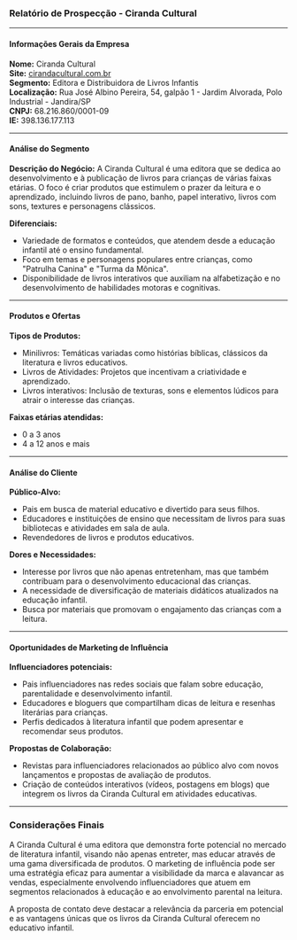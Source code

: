 ### Relatório de Prospecção - Ciranda Cultural

---

#### Informações Gerais da Empresa

**Nome:** Ciranda Cultural  
**Site:** [cirandacultural.com.br](http://www.cirandacultural.com.br)  
**Segmento:** Editora e Distribuidora de Livros Infantis  
**Localização:** Rua José Albino Pereira, 54, galpão 1 - Jardim Alvorada, Polo Industrial - Jandira/SP  
**CNPJ:** 68.216.860/0001-09  
**IE:** 398.136.177.113

---

#### Análise do Segmento

**Descrição do Negócio:**
A Ciranda Cultural é uma editora que se dedica ao desenvolvimento e à publicação de livros para crianças de várias faixas etárias. O foco é criar produtos que estimulem o prazer da leitura e o aprendizado, incluindo livros de pano, banho, papel interativo, livros com sons, textures e personagens clássicos. 

**Diferenciais:**
- Variedade de formatos e conteúdos, que atendem desde a educação infantil até o ensino fundamental.
- Foco em temas e personagens populares entre crianças, como "Patrulha Canina" e "Turma da Mônica".
- Disponibilidade de livros interativos que auxiliam na alfabetização e no desenvolvimento de habilidades motoras e cognitivas.

---

#### Produtos e Ofertas

**Tipos de Produtos:**
- Minilivros: Temáticas variadas como histórias bíblicas, clássicos da literatura e livros educativos.
- Livros de Atividades: Projetos que incentivam a criatividade e aprendizado.
- Livros interativos: Inclusão de texturas, sons e elementos lúdicos para atrair o interesse das crianças.

**Faixas etárias atendidas:**
- 0 a 3 anos
- 4 a 12 anos e mais

---

#### Análise do Cliente

**Público-Alvo:**
- Pais em busca de material educativo e divertido para seus filhos.
- Educadores e instituições de ensino que necessitam de livros para suas bibliotecas e atividades em sala de aula.
- Revendedores de livros e produtos educativos.

**Dores e Necessidades:**
- Interesse por livros que não apenas entretenham, mas que também contribuam para o desenvolvimento educacional das crianças.
- A necessidade de diversificação de materiais didáticos atualizados na educação infantil.
- Busca por materiais que promovam o engajamento das crianças com a leitura.

---

#### Oportunidades de Marketing de Influência

**Influenciadores potenciais:**
- Pais influenciadores nas redes sociais que falam sobre educação, parentalidade e desenvolvimento infantil.
- Educadores e bloguers que compartilham dicas de leitura e resenhas literárias para crianças.
- Perfis dedicados à literatura infantil que podem apresentar e recomendar seus produtos.

**Propostas de Colaboração:**
- Revistas para influenciadores relacionados ao público alvo com novos lançamentos e propostas de avaliação de produtos.
- Criação de conteúdos interativos (vídeos, postagens em blogs) que integrem os livros da Ciranda Cultural em atividades educativas.

---

### Considerações Finais

A Ciranda Cultural é uma editora que demonstra forte potencial no mercado de literatura infantil, visando não apenas entreter, mas educar através de uma gama diversificada de produtos. O marketing de influência pode ser uma estratégia eficaz para aumentar a visibilidade da marca e alavancar as vendas, especialmente envolvendo influenciadores que atuem em segmentos relacionados à educação e ao envolvimento parental na leitura. 

A proposta de contato deve destacar a relevância da parceria em potencial e as vantagens únicas que os livros da Ciranda Cultural oferecem no educativo infantil.